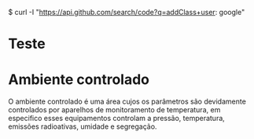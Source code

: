 $ curl -I "https://api.github.com/search/code?q=addClass+user: google"

# Teste


# Ambiente controlado
O ambiente controlado é uma área cujos os parâmetros são devidamente controlados por aparelhos de monitoramento de temperatura, em especifico esses equipamentos controlam a pressão, temperatura, emissões radioativas, umidade e segregação. 
